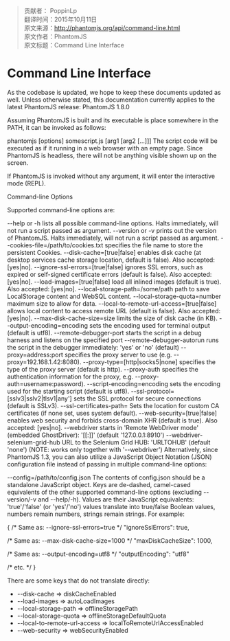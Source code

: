> 贡献者： PoppinLp  
> 翻译时间：2015年10月11日  
> 原文来源：http://phantomjs.org/api/command-line.html  
> 原文作者：PhantomJS  
> 原文标题：Command Line Interface  

# Command Line Interface

As the codebase is updated, we hope to keep these documents updated as well. Unless otherwise stated, this documentation currently applies to the latest PhantomJS release: PhantomJS 1.8.0

Assuming PhantomJS is built and its executable is place somewhere in the PATH, it can be invoked as follows:

phantomjs [options] somescript.js [arg1 [arg2 [...]]]
The script code will be executed as if it running in a web browser with an empty page. Since PhantomJS is headless, there will not be anything visible shown up on the screen.

If PhantomJS is invoked without any argument, it will enter the interactive mode (REPL).

Command-line Options

Supported command-line options are:

--help or -h lists all possible command-line options. Halts immediately, will not run a script passed as argument.
--version or -v prints out the version of PhantomJS. Halts immediately, will not run a script passed as argument.
--cookies-file=/path/to/cookies.txt specifies the file name to store the persistent Cookies.
--disk-cache=[true|false] enables disk cache (at desktop services cache storage location, default is false). Also accepted: [yes|no].
--ignore-ssl-errors=[true|false] ignores SSL errors, such as expired or self-signed certificate errors (default is false). Also accepted: [yes|no].
--load-images=[true|false] load all inlined images (default is true). Also accepted: [yes|no].
--local-storage-path=/some/path path to save LocalStorage content and WebSQL content.
--local-storage-quota=number maximum size to allow for data.
--local-to-remote-url-access=[true|false] allows local content to access remote URL (default is false). Also accepted: [yes|no].
--max-disk-cache-size=size limits the size of disk cache (in KB).
--output-encoding=encoding sets the encoding used for terminal output (default is utf8).
--remote-debugger-port starts the script in a debug harness and listens on the specified port
--remote-debugger-autorun runs the script in the debugger immediately: 'yes' or 'no' (default)
--proxy=address:port specifies the proxy server to use (e.g. --proxy=192.168.1.42:8080).
--proxy-type=[http|socks5|none] specifies the type of the proxy server (default is http).
--proxy-auth specifies the authentication information for the proxy, e.g. --proxy-auth=username:password).
--script-encoding=encoding sets the encoding used for the starting script (default is utf8).
--ssl-protocol=[sslv3|sslv2|tlsv1|any'] sets the SSL protocol for secure connections (default is SSLv3).
--ssl-certificates-path=<val> Sets the location for custom CA certificates (if none set, uses system default).
--web-security=[true|false] enables web security and forbids cross-domain XHR (default is true). Also accepted: [yes|no].
--webdriver starts in 'Remote WebDriver mode' (embedded GhostDriver): '[[:]]' (default '127.0.0.1:8910')
--webdriver-selenium-grid-hub URL to the Selenium Grid HUB: 'URLTOHUB' (default 'none') (NOTE: works only together with '--webdriver')
Alternatively, since PhantomJS 1.3, you can also utilize a JavaScript Object Notation (JSON) configuration file instead of passing in multiple command-line options:

--config=/path/to/config.json
The contents of config.json should be a standalone JavaScript object. Keys are de-dashed, camel-cased equivalents of the other supported command-line options (excluding --version/-v and --help/-h). Values are their JavaScript equivalents: 'true'/'false' (or 'yes'/'no') values translate into true/false Boolean values, numbers remain numbers, strings remain strings. For example:

{
  /* Same as: --ignore-ssl-errors=true */
  "ignoreSslErrors": true,

  /* Same as: --max-disk-cache-size=1000 */
  "maxDiskCacheSize": 1000,

  /* Same as: --output-encoding=utf8 */
  "outputEncoding": "utf8"

  /* etc. */
}

There are some keys that do not translate directly:

 * --disk-cache => diskCacheEnabled
 * --load-images => autoLoadImages
 * --local-storage-path => offlineStoragePath
 * --local-storage-quota => offlineStorageDefaultQuota
 * --local-to-remote-url-access => localToRemoteUrlAccessEnabled
 * --web-security => webSecurityEnabled
